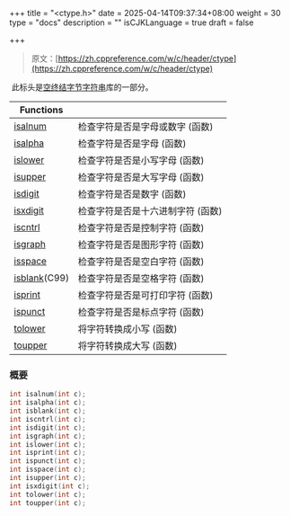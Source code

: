 +++
title = "<ctype.h>"
date = 2025-04-14T09:37:34+08:00
weight = 30
type = "docs"
description = ""
isCJKLanguage = true
draft = false

+++

> 原文：[https://zh.cppreference.com/w/c/header/ctype](https://zh.cppreference.com/w/c/header/ctype)

​	此标头是[空终结字节字符串](https://zh.cppreference.com/w/c/string/byte)库的一部分。

| Functions                                                    |                                   |
| ------------------------------------------------------------ | --------------------------------- |
| [isalnum](https://zh.cppreference.com/w/c/string/byte/isalnum) | 检查字符是否是字母或数字 (函数)   |
| [isalpha](https://zh.cppreference.com/w/c/string/byte/isalpha) | 检查字符是否是字母 (函数)         |
| [islower](https://zh.cppreference.com/w/c/string/byte/islower) | 检查字符是否是小写字母 (函数)     |
| [isupper](https://zh.cppreference.com/w/c/string/byte/isupper) | 检查字符是否是大写字母 (函数)     |
| [isdigit](https://zh.cppreference.com/w/c/string/byte/isdigit) | 检查字符是否是数字 (函数)         |
| [isxdigit](https://zh.cppreference.com/w/c/string/byte/isxdigit) | 检查字符是否是十六进制字符 (函数) |
| [iscntrl](https://zh.cppreference.com/w/c/string/byte/iscntrl) | 检查字符是否是控制字符 (函数)     |
| [isgraph](https://zh.cppreference.com/w/c/string/byte/isgraph) | 检查字符是否是图形字符 (函数)     |
| [isspace](https://zh.cppreference.com/w/c/string/byte/isspace) | 检查字符是否是空白字符 (函数)     |
| [isblank](https://zh.cppreference.com/w/c/string/byte/isblank)(C99) | 检查字符是否是空格字符 (函数)     |
| [isprint](https://zh.cppreference.com/w/c/string/byte/isprint) | 检查字符是否是可打印字符 (函数)   |
| [ispunct](https://zh.cppreference.com/w/c/string/byte/ispunct) | 检查字符是否是标点字符 (函数)     |
| [tolower](https://zh.cppreference.com/w/c/string/byte/tolower) | 将字符转换成小写 (函数)           |
| [toupper](https://zh.cppreference.com/w/c/string/byte/toupper) | 将字符转换成大写 (函数)           |

### 概要

```c
int isalnum(int c);
int isalpha(int c);
int isblank(int c);
int iscntrl(int c);
int isdigit(int c);
int isgraph(int c);
int islower(int c);
int isprint(int c);
int ispunct(int c);
int isspace(int c);
int isupper(int c);
int isxdigit(int c);
int tolower(int c);
int toupper(int c);
```
